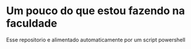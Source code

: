 
# Um pouco do que estou fazendo na faculdade

Esse repositorio e alimentado automaticamente por um script powershell
